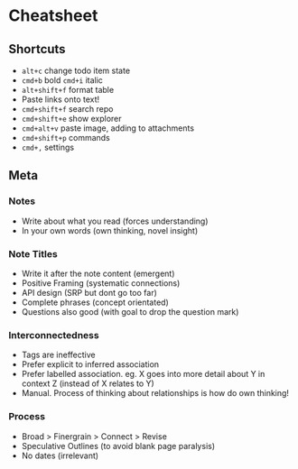 # Cheatsheet

## Shortcuts
- `alt+c` change todo item state
- `cmd+b` bold `cmd+i` italic
- `alt+shift+f` format table
- Paste links onto text!
- `cmd+shift+f` search repo
- `cmd+shift+e` show explorer
- `cmd+alt+v` paste image, adding to attachments
- `cmd+shift+p` commands
- `cmd+,` settings

## Meta

### Notes
- Write about what you read (forces understanding)
- In your own words (own thinking, novel insight)

### Note Titles
- Write it after the note content (emergent)
- Positive Framing (systematic connections)
- API design (SRP but dont go too far)
- Complete phrases (concept orientated)
- Questions also good (with goal to drop the question mark)

### Interconnectedness
- Tags are ineffective
- Prefer explicit to inferred association
- Prefer labelled association. eg. X goes into more detail about Y in context Z (instead of X relates to Y)
- Manual. Process of thinking about relationships is how do own thinking!

### Process
- Broad > Finergrain > Connect > Revise
- Speculative Outlines (to avoid blank page paralysis)
- No dates (irrelevant)